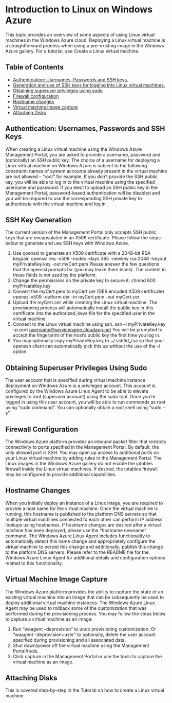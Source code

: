 <properties umbracoNaviHide="0" pageTitle="Intro to Windows Azure" metaKeywords="" metaDescription="" linkid="manage-linux-fundamentals-intro-to-windows-azure" urlDisplayName="Intro to Windows Azure" headerExpose="" footerExpose="" disqusComments="1" />
<div chunk="../../../DevCenter/Shared/Chunks/intro-to-windows-azure.md" />


<h1 id = "linuxonwindowsazure"> Introduction to Linux on Windows Azure  </h1>
This topic provides an overview of some aspects of using Linux virtual machines in the Windows Azure cloud. Deploying a Linux virtual machine is a straightforward process when using a pre-existing image in the Windows Azure gallery. For a tutorial, see Create a Linux virtual machine. 

## Table of Contents ##

* [Authentication: Usernames, Passwords and SSH keys.](#authentication)
* [Generation and use of SSH keys for logging into Linux virtual machines.](#keygeneration)
* [Obtaining superuser privileges using sudo](#superuserprivileges)
* [Firewall configuration](#firewallconfiguration)
* [Hostname changes](#hostnamechanges)
* [Virtual machine image capture](#virtualmachine)
* [Attaching Disks](#attachingdisks)

<h2 id="authentication"> Authentication: Usernames, Passwords and SSH Keys </h2>

When creating a Linux virtual machine using the Windows Azure Management Portal, you are asked to provide a username, password and (optionally) an SSH public key. The choice of a username for deploying a Linux virtual machine on Windows Azure is subject to the following constraint: names of system accounts already present in the virtual machine are not allowed – “root” for example.  If you don’t provide the SSH public key, you will be able to log in to the virtual machine using the specified username and password. If you elect to upload an SSH public key in the Management Portal, password-based authentication will be disabled and you will be required to use the corresponding SSH private key to authenticate with the virtual machine and log in.

<h2 id="keygeneration">SSH Key Generation </h2>

The current version of the Management Portal only accepts SSH public keys that are encapsulated in an X509 certificate. Please follow the steps below to generate and use SSH keys with Windows Azure.

1.	Use openssl to generate an X509 certificate with a 2048-bit RSA keypair.
openssl req -x509 -nodes -days 365 -newkey rsa:2048 -keyout myPrivateKey.key -out myCert.pem
Please answer the few questions that the openssl prompts for (you may leave them blank). The content in these fields is not used by the platform.
2.	Change the permissions on the private key to secure it.
chmod 600 myPrivateKey.key
3.	Convert the  myCert.pem to myCert.cer (DER encoded X509 certificate)
openssl  x509 -outform der -in myCert.pem -out myCert.cer
4.	Upload the myCert.cer while creating the Linux virtual machine. The provisioning process will automatically install the public key in this certificate into the authorized_keys file for the specified user in the virtual machine.
5.	Connect to the Linux virtual machine using ssh.
ssh –i  myPrivateKey.key –p port  username@servicename.cloudapp.net
You will be prompted to accept the fingerprint of the host’s public key the first time you log in.
6.	You may optionally copy myPrivateKey.key to ~/.ssh/id_rsa so that your openssh client can automatically pick this up without the use of the –i option.

<h2 id="superuserprivileges">Obtaining Superuser Privileges Using Sudo</h2> 

The user account that is specified during virtual machine instance deployment on Windows Azure is a privileged account. This account is configured by the Windows Azure Linux Agent to be able to elevate privileges to root (superuser account) using the sudo tool. Once you’re logged in using this user account, you will be able to run commands as root using “sudo command”. You can optionally obtain a root shell using “sudo –s”.

<h2 id="firewallconfiguration"> Firewall Configuration </h2>

The Windows Azure platform provides an inbound packet filter that restricts connectivity to ports specified in the Management Portal. By default, the only allowed port is SSH. You may open up access to additional ports on your Linux virtual machine by adding rules in the Management Portal.
The Linux images in the Windows Azure gallery do not enable the iptables firewall inside the Linux virtual machines. If desired, the iptables firewall may be configured to provide additional capabilities.

<h2 id="hostnamechanges"> Hostname Changes </h2>

When you initially deploy an instance of a Linux image, you are required to provide a host name for the virtual machine. Once the virtual machine is running, this hostname is published to the platform DNS servers so that multiple virtual machines connected to each other can perform IP address lookups using hostnames. If hostname changes are desired after a virtual machine has been deployed, please use the “hostname newname” command. The Windows Azure Linux Agent includes functionality to automatically detect this name change and appropriately configure the virtual machine to persist this change and additionally, publish this change to the platform DNS servers. Please refer to the README file for the Windows Azure Linux Agent for additional details and configuration options related to this functionality.

<h2 id="virtualmachine"> Virtual Machine Image Capture </h2>

The Windows Azure platform provides the ability to capture the state of an existing virtual machine into an image that can be subsequently be used to deploy additional virtual machine instances. The Windows Azure Linux Agent may be used to rollback some of the customization that was performed during the provisioning process. You may follow the steps below to capture a virtual machine as an image:

1.	Run “waagent –deprovision” to undo provisioning customization. Or “waagent –deprovision+user” to optionally, delete the user account specified during provisioning and all associated data.
2.	Shut down/power off the virtual machine using the Management Portal/tools.
3.	Click capture in the Management Portal or use the tools to capture the virtual machine as an image.

<h2 id="attachingdisks">Attaching Disks </h2>
This is covered step-by-step in the Tutorial on how to create a Linux virtual machine.
